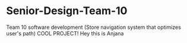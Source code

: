 # Senior-Design-Team-10
Team 10 software development (Store navigation system that optimizes user's path)
COOL PROJECT!
Hey this is Anjana


